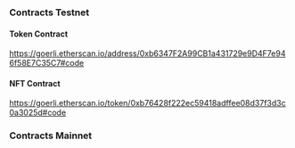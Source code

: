 ### Contracts Testnet

#### Token Contract
https://goerli.etherscan.io/address/0xb6347F2A99CB1a431729e9D4F7e946f58E7C35C7#code

#### NFT Contract
https://goerli.etherscan.io/token/0xb76428f222ec59418adffee08d37f3d3c0a3025d#code

### Contracts Mainnet
